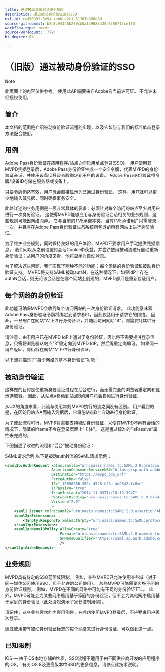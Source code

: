 ```yaml
---
title: 通过被动身份验证进行SSO
description: 通过被动身份验证进行SSO
exl-id: ce45899f-6e94-4bb0-a2c1-51f03bd66d8d
source-git-commit: b0d6c94148b2f9cb8a139685420a970671fce1f5
workflow-type: tm+mt
source-wordcount: '779'
ht-degree: 0%

---
```


# （旧版）通过被动身份验证的SSO

>[!NOTE]
>
>此页面上的内容仅供参考。 使用此API需要来自Adobe的当前许可证。 不允许未经授权使用。


## 简介

本文档的范围是介绍被动身份验证流程的实现，以及它如何与我们的标准单点登录方法配合使用。

## 用例

Adobe Pass身份验证在应用程序/站点之间启用单点登录(SSO)。 用户使用其MVPD凭据登录后，Adobe Pass身份验证生成一个安全令牌，代表MVPD的身份验证会话，并使用设备ID将该令牌绑定到用户的设备。 Adobe Pass身份验证将令牌/设备ID存储在服务器或设备上。

只要令牌仍然有效，用户就会直接显示为已通过身份验证。 这样，用户就可以更少地输入其凭据，同时确保事务安全。



此处详述的业务用例是一项非常具体的要求：必须针对每个访问的站点至少对用户进行一次身份验证。 这使得MVPD能够应用与身份验证会话相关的业务规则，这些规则可能因网络而异。 它与当前的TVE承诺冲突，当前TVE承诺用户只需登录一次，并且将在Adobe Pass身份验证生态系统所包含的所有网站上进行身份验证。



为了维护业务规则，同时保持良好的用户体验，MVPD不要求用户手动提供凭据信息。 我们可以从之前设置的会话Cookie中获益，并尝试使用被动流进行自动重新身份验证；从用户的角度来看，他将显示为自动登录。



为了解决这些问题，我们实现了两种不同的功能：每个网络的身份验证和被动身份验证支持。 MVPD将支持SAML被动authN，在这种情况下，如果IdP上存在authN会话，则无论该会话是在哪个网站上创建的，MVPD都只是重新验证用户。



## 每个网络的身份验证

此功能可确保MVPD会收到每个访问网站的一次身份验证请求。 此功能意味着Adobe Pass身份验证令牌将绑定到请求者ID，因此仅适用于请求它的网络。 因此，一旦用户在网站“A”上进行身份验证，并随后访问网站“B”，则需要对其进行身份验证。



请注意，由于用户已在MVPD IdP上通过了身份验证，因此将不需要提供登录信息，只需将浏览器从站点“B”重定向到MVPD IdP，然后再重定向即可。 如果同一用户返回，则仍将在网站“A”上进行身份验证。



以下流程描述了“每个网络的基本身份验证”功能：





## 被动身份验证

这样做的目的是使重新身份验证过程在后台进行，而无需完全的浏览器重定向和显示选取器。 因此，从站点A移动到站点B的用户将会自动进行身份验证。



从UX的角度来看，此流与使用常规MVPD执行的流之间没有区别。 用户看到的是，在因访问站点A而输入凭据后，它将在站点B上自动进行身份验证。



为了使此流程可行，MVPD将需要支持被动身份验证，以便在MVPD不再有会话的情况下，隐藏的iframe不会在登录页面上“卡住”。 这是通过标准的“isPassive”属性来完成的。



下图描述了改进的流程和“后台”被动身份验证：





SAML请求示例
以下是被动authN流的SAML请求示例：


```xml
<saml2p:AuthnRequest xmlns:saml2p="urn:oasis:names:tc:SAML:2.0:protocol"
                     AssertionConsumerServiceURL="https://sp.auth.adobe.com/sp/saml/SAMLAssertionConsumer"
                     Destination="https://mvpd_idp_url"
                     ForceAuthn="false"
                     ID="_15056686-399c-4528-b21a-4a9542cfc8ec"
                     IsPassive="true"
                     IssueInstant="2014-11-03T14:18:12.394Z"
                     ProtocolBinding="urn:oasis:names:tc:SAML:2.0:bindings:HTTP-POST"
                     Version="2.0"
                     >
    <saml2:Issuer xmlns:saml2="urn:oasis:names:tc:SAML:2.0:assertion">https://saml.sp.auth.adobe.com </saml2:Issuer>
    <saml2p:Extensions>
        <thrpty:RespondTo xmlns:thrpty="urn:oasis:names:tc:SAML:protocol:ext:third-party">https://saml.sp.auth.adobe.com</thrpty:RespondTo>
    </saml2p:Extensions>
    <saml2p:NameIDPolicy AllowCreate="true"
                         Format="urn:oasis:names:tc:SAML:2.0:nameid-format:transient"
                         SPNameQualifier="https://saml.sp.auth.adobe.com"
                         />
</saml2p:AuthnRequest>
```

## 业务规则

MVPD具有特定的SSO范围域限制。 例如，某些MVPD只允许使用某些域（对于同一媒体公司使用SSO，但不允许跨公司使用）。
某些MVPD可能需要实施不同的身份验证规则。 例如，MVPD在不同的网络中可能有不同的身份验证TTL。 此外，MVPD可能会为某些网络启用基于家庭的身份验证，但不会为其他网络启用基于家庭的身份验证（此处强烈演示了家长控制用例）。


请记住，这些业务要求的主要用例是，在成功使用MVPD登录后，不应要求用户再次登录。

通过使用带有被动身份验证标志的每个网络来进行身份验证，可以做到这一点。



## 已知限制

iOS — 由于iOS本地存储的性质，SSO流程不适用于由不同供应商开发的应用程序的iOS。 有关iOS 8及更高版本中SSO的更多信息，请参阅此技术说明。


<!--
>[!RELATEDINFORMATION]
>* Single Sign-On on iOS
>* SSO on iOS when using the Adobe Pass Authentication Access Enabler
-->
